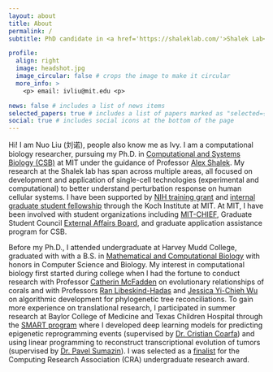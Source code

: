```yaml
---
layout: about
title: About
permalink: /
subtitle: PhD candidate in <a href='https://shaleklab.com/'>Shalek Lab</a> @ MIT | Ragon Institute | Broad Institute

profile:
  align: right
  image: headshot.jpg
  image_circular: false # crops the image to make it circular
  more_info: >
    <p> email: ivliu@mit.edu <p>

news: false # includes a list of news items
selected_papers: true # includes a list of papers marked as "selected={true}"
social: true # includes social icons at the bottom of the page
---
```


Hi! I am Nuo Liu (刘诺), people also know me as Ivy. I am a computational biology researcher, pursuing my Ph.D. in [Computational and Systems Biology (CSB)](https://csbphd.mit.edu/welcome-mit-computational-and-systems-biology-phd-program-csb) at MIT under the guidance of Professor [Alex Shalek](https://chemistry.mit.edu/profile/alex-k-shalek/). My research at the Shalek lab has span across multiple areas, all focused on development and application of single-cell technologies (experimental and computational) to better understand perturbation response on human cellular systems. I have been supported by [NIH training grant](https://csbphd.mit.edu/about-program/nih-t32-training-grant-nigms) and [internal graduate student fellowship](https://ludwigcenter.mit.edu/people/graduate-fellows) through the Koch Institute at MIT. At MIT, I have been involved with student organizations including [MIT-CHIEF](https://www.mitchief.org/), Graduate Student Council [External Affairs Board](https://sites.mit.edu/gsc-eab/), and graduate application assistance program for CSB.  

Before my Ph.D., I attended undergraduate at Harvey Mudd College, graduated with with a B.S. in [Mathematical and Computational Biology](https://www.hmc.edu/mathematics/program/math-comp-bio/) with honors in Computer Science and Biology. My interest in computational biology first started during college when I had the fortune to conduct research with Professor [Catherin McFadden](https://www.hmc.edu/biology/faculty-staff/mcfadden/) on evolutionary relationships of corals and with Professors [Ran Libeskind-Hadas](https://www.cmc.edu/academic/faculty/profile/ran-libeskind-hadas) and [Jessica Yi-Chieh Wu](https://www.cs.hmc.edu/~yjw/) on algorithmic development for phylogenetic tree reconciliations. To gain more experience on translational research, I participated in summer research at Baylor College of Medicine and Texas Children Hospital through the [SMART program](https://www.bcm.edu/education/graduate-school-of-biomedical-sciences/degree-programs-and-certificates/student-development-programs/smart-program) where I developed deep learning models for predicting epigenetic reprogramming events (supervised by [Dr. Cristian Coarfa](https://www.bcm.edu/people-search/cristian-coarfa-19635)) and using linear programming to reconstruct
transcriptional evolution of tumors (supervised by [Dr. Pavel Sumazin](https://www.bcm.edu/people-search/pavel-sumazin-31446)). I was selected as a [finalist](https://www.hmc.edu/about/2020/01/13/cra-recognizes-student-researchers/) for the Computing Research Association (CRA) undergraduate research award.



